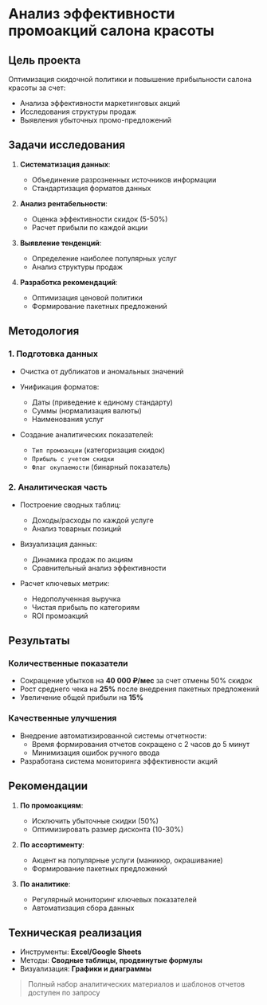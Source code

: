 # Анализ эффективности промоакций салона красоты

## Цель проекта
Оптимизация скидочной политики и повышение прибыльности салона красоты за счет:
- Анализа эффективности маркетинговых акций
- Исследования структуры продаж
- Выявления убыточных промо-предложений

## Задачи исследования
1. **Систематизация данных**:
   - Объединение разрозненных источников информации
   - Стандартизация форматов данных

2. **Анализ рентабельности**:
   - Оценка эффективности скидок (5-50%)
   - Расчет прибыли по каждой акции

3. **Выявление тенденций**:
   - Определение наиболее популярных услуг
   - Анализ структуры продаж

4. **Разработка рекомендаций**:
   - Оптимизация ценовой политики
   - Формирование пакетных предложений

## Методология

### 1. Подготовка данных
- Очистка от дубликатов и аномальных значений
- Унификация форматов:
  - Даты (приведение к единому стандарту)
  - Суммы (нормализация валюты)
  - Наименования услуг

- Создание аналитических показателей:
  - `Тип промоакции` (категоризация скидок)
  - `Прибыль с учетом скидки`
  - `Флаг окупаемости` (бинарный показатель)

### 2. Аналитическая часть
- Построение сводных таблиц:
  - Доходы/расходы по каждой услуге
  - Анализ товарных позиций

- Визуализация данных:
  - Динамика продаж по акциям
  - Сравнительный анализ эффективности

- Расчет ключевых метрик:
  - Недополученная выручка
  - Чистая прибыль по категориям
  - ROI промоакций

## Результаты

### Количественные показатели
- Сокращение убытков на **40 000 ₽/мес** за счет отмены 50% скидок
- Рост среднего чека на **25%** после внедрения пакетных предложений
- Увеличение общей прибыли на **15%**

### Качественные улучшения
- Внедрение автоматизированной системы отчетности:
  - Время формирования отчетов сокращено с 2 часов до 5 минут
  - Минимизация ошибок ручного ввода
- Разработана система мониторинга эффективности акций

## Рекомендации
1. **По промоакциям**:
   - Исключить убыточные скидки (50%)
   - Оптимизировать размер дисконта (10-30%)

2. **По ассортименту**:
   - Акцент на популярные услуги (маникюр, окрашивание)
   - Формирование пакетных предложений

3. **По аналитике**:
   - Регулярный мониторинг ключевых показателей
   - Автоматизация сбора данных

## Техническая реализация
- Инструменты: **Excel/Google Sheets**
- Методы: **Сводные таблицы, продвинутые формулы**
- Визуализация: **Графики и диаграммы**

> Полный набор аналитических материалов и шаблонов отчетов доступен по запросу
